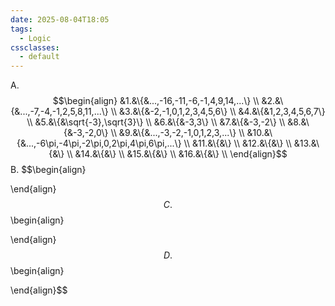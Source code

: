 ```yaml
---
date: 2025-08-04T18:05
tags:
  - Logic
cssclasses:
  - default
---
```

A.
$$\begin{align}
&1.&\{&...,-16,-11,-6,-1,4,9,14,...\} \\
&2.&\{&...,-7,-4,-1,2,5,8,11,...\} \\
&3.&\{&-2,-1,0,1,2,3,4,5,6\} \\
&4.&\{&1,2,3,4,5,6,7\} \\
&5.&\{&\sqrt{-3},\sqrt{3}\} \\
&6.&\{&-3,3\} \\
&7.&\{&-3,-2\} \\
&8.&\{&-3,-2,0\} \\
&9.&\{&...,-3,-2,-1,0,1,2,3,...\} \\
&10.&\{&...,-6\pi,-4\pi,-2\pi,0,2\pi,4\pi,6\pi,...\} \\
&11.&\{&\} \\
&12.&\{&\} \\
&13.&\{&\} \\
&14.&\{&\} \\
&15.&\{&\} \\
&16.&\{&\} \\
\end{align}$$
B.
$$\begin{align}

\end{align}$$
C.
$$\begin{align}

\end{align}$$
D.
$$\begin{align}

\end{align}$$